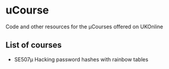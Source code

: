 # uCourse

Code and other resources for the µCourses offered on UKOnline


## List of courses

- SE507µ Hacking password hashes with rainbow tables
